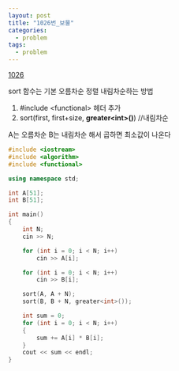 ```yaml
---
layout: post
title: "1026번_보물"
categories:
  - problem
tags:
  - problem
---
```

[1026](https://www.acmicpc.net/problem/1026)

sort 함수는 기본 오름차순 정렬
내림차순하는 방법
1. #include \<functional\>
  헤더 추가
2. sort(first, first+size, **greater\<int\>()**) //내림차순

A는 오름차순
B는 내림차순 해서 곱하면 최소값이 나온다

```c++
#include <iostream>
#include <algorithm>
#include <functional>

using namespace std;

int A[51];
int B[51];

int main()
{
	int N;
	cin >> N;

	for (int i = 0; i < N; i++)
		cin >> A[i];

	for (int i = 0; i < N; i++)
		cin >> B[i];

	sort(A, A + N);
	sort(B, B + N, greater<int>());

	int sum = 0;
	for (int i = 0; i < N; i++)
	{
		sum += A[i] * B[i];
	}
	cout << sum << endl;
}
```
